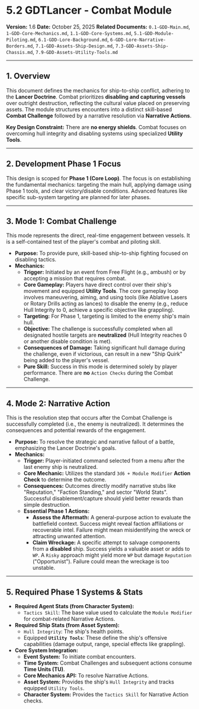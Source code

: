 # 5.2 GDTLancer - Combat Module

**Version:** 1.6
**Date:** October 25, 2025
**Related Documents:** `0.1-GDD-Main.md`, `1-GDD-Core-Mechanics.md`, `1.1-GDD-Core-Systems.md`, `5.1-GDD-Module-Piloting.md`, `6.1-GDD-Lore-Background.md`, `6-GDD-Lore-Narrative-Borders.md`, `7.1-GDD-Assets-Ship-Design.md`, `7.3-GDD-Assets-Ship-Chassis.md`, `7.9-GDD-Assets-Utility-Tools.md`

---

## 1. Overview

This document defines the mechanics for ship-to-ship conflict, adhering to the **Lancer Doctrine**. Combat prioritizes **disabling and capturing vessels** over outright destruction, reflecting the cultural value placed on preserving assets. The module structures encounters into a distinct skill-based **Combat Challenge** followed by a narrative resolution via **Narrative Actions**.

**Key Design Constraint:** There are **no energy shields**. Combat focuses on overcoming hull integrity and disabling systems using specialized **Utility Tools**.

---

## 2. Development Phase 1 Focus

This design is scoped for **Phase 1 (Core Loop)**. The focus is on establishing the fundamental mechanics: targeting the main hull, applying damage using Phase 1 tools, and clear victory/disable conditions. Advanced features like specific sub-system targeting are planned for later phases.

---

## 3. Mode 1: Combat Challenge

This mode represents the direct, real-time engagement between vessels. It is a self-contained test of the player's combat and piloting skill.

* **Purpose:** To provide pure, skill-based ship-to-ship fighting focused on disabling tactics.
* **Mechanics:**
    * **Trigger:** Initiated by an event from Free Flight (e.g., ambush) or by accepting a mission that requires combat.
    * **Core Gameplay:** Players have direct control over their ship's movement and equipped **Utility Tools**. The core gameplay loop involves maneuvering, aiming, and using tools (like Ablative Lasers or Rotary Drills acting as lances) to disable the enemy (e.g., reduce Hull Integrity to 0, achieve a specific objective like grappling).
    * **Targeting:** For Phase 1, targeting is limited to the enemy ship's main hull.
    * **Objective:** The challenge is successfully completed when all designated hostile targets are **neutralized** (Hull Integrity reaches 0 or another disable condition is met).
    * **Consequences of Damage:** Taking significant hull damage during the challenge, even if victorious, can result in a new "Ship Quirk" being added to the player's vessel.
    * **Pure Skill:** Success in this mode is determined solely by player performance. There are **no** `Action Checks` during the Combat Challenge.

---

## 4. Mode 2: Narrative Action

This is the resolution step that occurs after the Combat Challenge is successfully completed (i.e., the enemy is neutralized). It determines the consequences and potential rewards of the engagement.

* **Purpose:** To resolve the strategic and narrative fallout of a battle, emphasizing the Lancer Doctrine's goals.
* **Mechanics:**
    * **Trigger:** Player-initiated command selected from a menu after the last enemy ship is neutralized.
    * **Core Mechanic:** Utilizes the standard `3d6 + Module Modifier` **Action Check** to determine the outcome.
    * **Consequences:** Outcomes directly modify narrative stubs like "Reputation," "Faction Standing," and sector "World Stats". Successful disablement/capture should yield better rewards than simple destruction.
    * **Essential Phase 1 Actions:**
        * **Assess the Aftermath:** A general-purpose action to evaluate the battlefield context. Success might reveal faction affiliations or recoverable intel. Failure might mean misidentifying the wreck or attracting unwanted attention.
        * **Claim Wreckage:** A specific attempt to salvage components from a **disabled** ship. Success yields a valuable asset or adds to `WP`. A `Risky` approach might yield more `WP` but damage `Reputation` ("Opportunist"). Failure could mean the wreckage is too unstable.

---

## 5. Required Phase 1 Systems & Stats

* **Required Agent Stats (from Character System):**
    * `Tactics Skill`: The base value used to calculate the `Module Modifier` for combat-related Narrative Actions.
* **Required Ship Stats (from Asset System):**
    * `Hull Integrity`: The ship's health points.
    * Equipped **`Utility Tools`**: These define the ship's offensive capabilities (damage output, range, special effects like grappling).
* **Core System Integration:**
    * **Event System:** To initiate combat encounters.
    * **Time System:** Combat Challenges and subsequent actions consume **Time Units (TU)**.
    * **Core Mechanics API:** To resolve Narrative Actions.
    * **Asset System:** Provides the ship's `Hull Integrity` and tracks equipped `Utility Tools`.
    * **Character System:** Provides the `Tactics Skill` for Narrative Action checks.
